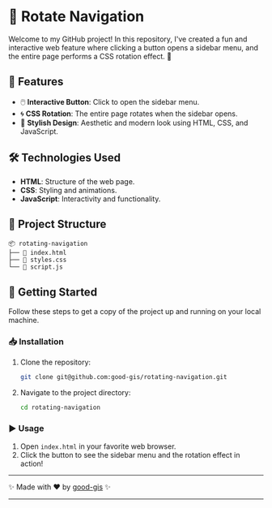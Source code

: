 # 📜 Rotate Navigation

Welcome to my GitHub project! In this repository, I've created a fun and interactive web feature where clicking a button opens a sidebar menu, and the entire page performs a CSS rotation effect. 🚀

## 🌟 Features

- 🖱️ **Interactive Button**: Click to open the sidebar menu.
- 🌀 **CSS Rotation**: The entire page rotates when the sidebar opens.
- 🎨 **Stylish Design**: Aesthetic and modern look using HTML, CSS, and JavaScript.

## 🛠️ Technologies Used

- **HTML**: Structure of the web page.
- **CSS**: Styling and animations.
- **JavaScript**: Interactivity and functionality.

## 📂 Project Structure

```
📦 rotating-navigation
├── 📜 index.html
├── 📜 styles.css
└── 📜 script.js
```

## 🚀 Getting Started

Follow these steps to get a copy of the project up and running on your local machine.

### 📥 Installation

1. Clone the repository:
    ```bash
    git clone git@github.com:good-gis/rotating-navigation.git
    ```
2. Navigate to the project directory:
    ```bash
    cd rotating-navigation
    ```

### ▶️ Usage

1. Open `index.html` in your favorite web browser.
2. Click the button to see the sidebar menu and the rotation effect in action!


---

✨ Made with ❤️ by [good-gis](https://github.com/good-gis/) ✨

---
